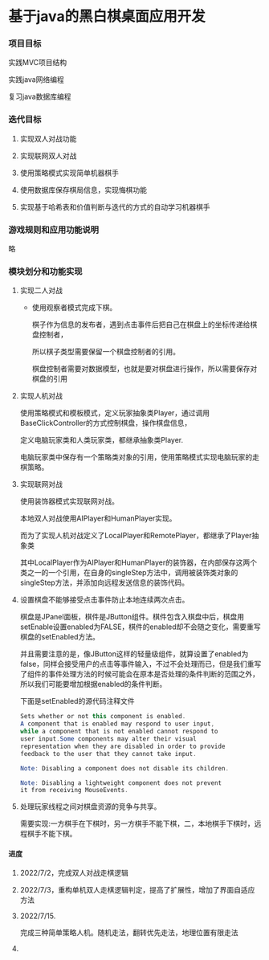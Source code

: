 # 基于java的黑白棋桌面应用开发

### 项目目标

实践MVC项目结构

实践java网络编程

复习java数据库编程

### 迭代目标

1. 实现双人对战功能

2. 实现联网双人对战

3. 使用策略模式实现简单机器棋手

4. 使用数据库保存棋局信息，实现悔棋功能

5. 实现基于哈希表和价值判断与迭代的方式的自动学习机器棋手

### 游戏规则和应用功能说明

略

### 模块划分和功能实现

1. 实现二人对战

   * 使用观察者模式完成下棋。

     棋子作为信息的发布者，遇到点击事件后把自己在棋盘上的坐标传递给棋盘控制者，

     所以棋子类型需要保留一个棋盘控制者的引用。

     棋盘控制者需要对数据模型，也就是要对棋盘进行操作，所以需要保存对棋盘的引用

2. 实现人机对战

   使用策略模式和模板模式，定义玩家抽象类Player，通过调用BaseClickController的方式控制棋盘，操作棋盘信息，

   定义电脑玩家类和人类玩家类，都继承抽象类Player.

   电脑玩家类中保存有一个策略类对象的引用，使用策略模式实现电脑玩家的走棋策略。

3. 实现联网对战

   使用装饰器模式实现联网对战。

   本地双人对战使用AIPlayer和HumanPlayer实现。

   而为了实现人机对战定义了LocalPlayer和RemotePlayer，都继承了Player抽象类

   其中LocalPlayer作为AIPlayer和HumanPlayer的装饰器，在内部保存这两个类之一的一个引用，在自身的singleStep方法中，调用被装饰类对象的singleStep方法，并添加向远程发送信息的装饰代码。

4. 设置棋盘不能够接受点击事件防止本地连续两次点击。

   棋盘是JPanel面板，棋件是JButton组件。棋件包含入棋盘中后，棋盘用setEnable设置enabled为FALSE，棋件的enabled却不会随之变化，需要重写棋盘的setEnabled方法。

   并且需要注意的是，像JButton这样的轻量级组件，就算设置了enabled为false，同样会接受用户的点击等事件输入，不过不会处理而已，但是我们重写了组件的事件处理方法的时候可能会在原本是否处理的条件判断的范围之外，所以我们可能要增加根据enabled的条件判断。

   下面是setEnabled的源代码注释文件

   ```java
   Sets whether or not this component is enabled. 
   A component that is enabled may respond to user input, 
   while a component that is not enabled cannot respond to 
   user input.Some components may alter their visual 
   representation when they are disabled in order to provide 
   feedback to the user that they cannot take input.
   
   Note: Disabling a component does not disable its children.
   
   Note: Disabling a lightweight component does not prevent 
   it from receiving MouseEvents.
   ```

5. 处理玩家线程之间对棋盘资源的竞争与共享。

   需要实现:一方棋手在下棋时，另一方棋手不能下棋，二，本地棋手下棋时，远程棋手不能下棋。

#### 进度

1. 2022/7/2，完成双人对战走棋逻辑

2. 2022/7/3，重构单机双人走棋逻辑判定，提高了扩展性，增加了界面自适应方法

3. 2022/7/15.

   完成三种简单策略人机。随机走法，翻转优先走法，地理位置有限走法

4. 